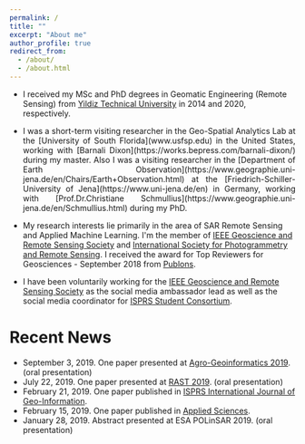 ```yaml
---
permalink: /
title: ""
excerpt: "About me"
author_profile: true
redirect_from: 
  - /about/
  - /about.html
---
```




* I  received my MSc and PhD degrees in Geomatic Engineering (Remote Sensing) from [Yildiz Technical University](http://www.yildiz.edu.tr/en) in 2014 and 2020, respectively. 

* <p align="justify"> I was a short-term visiting researcher in the Geo-Spatial Analytics Lab at the [University of South Florida](www.usfsp.edu) in the United States, working with [Barnali Dixon](https://works.bepress.com/barnali-dixon/) during my master. Also I was a visiting researcher in the [Department of Earth Observation](https://www.geographie.uni-jena.de/en/Chairs/Earth+Observation.html) at the [Friedrich-Schiller-University of Jena](https://www.uni-jena.de/en) in Germany, working with [Prof.Dr.Christiane Schmullius](https://www.geographie.uni-jena.de/en/Schmullius.html) during my PhD. </p> 
  
* My research interests lie primarily in the area of SAR Remote Sensing and Applied Machine Learning. I'm the member of [IEEE Geoscience and Remote Sensing Society](http://www.grss-ieee.org/) and [International Society for Photogrammetry and Remote Sensing](https://www.isprs.org/). I received the award for Top Reviewers for Geosciences - September 2018 from [Publons](https://publons.com/researcher/1175331/mustafa-ustuner/). 

* I have been voluntarily working for the [IEEE Geoscience and Remote Sensing Society](http://www.grss-ieee.org/) as the social media ambassador lead as well as the social media coordinator for [ISPRS Student Consortium](http://sc.isprs.org/home.html).


# Recent News
* September 3, 2019. One paper presented at [Agro-Geoinformatics 2019](https://ieeexplore.ieee.org/abstract/document/8820698). (oral presentation) 
* July 22, 2019. One paper presented at [RAST 2019](https://ieeexplore.ieee.org/document/8767819). (oral presentation)
* February 21, 2019. One paper published in [ISPRS International Journal of Geo-Information](https://www.mdpi.com/2220-9964/8/2/97).
* February 15, 2019. One paper published in [Applied Sciences](https://www.mdpi.com/2076-3417/9/4/655).
* January 28, 2019. Abstract presented at ESA POLinSAR 2019. (oral presentation)

